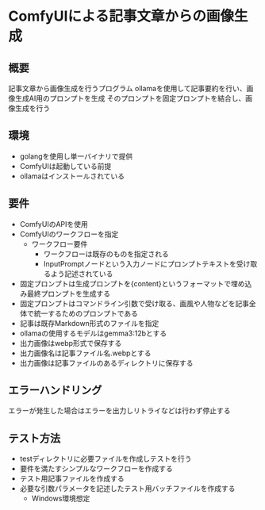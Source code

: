 
# ComfyUIによる記事文章からの画像生成

## 概要

記事文章から画像生成を行うプログラム
ollamaを使用して記事要約を行い、画像生成AI用のプロンプトを生成
そのプロンプトを固定プロンプトを結合し、画像生成を行う

## 環境

- golangを使用し単一バイナリで提供
- ComfyUIは起動している前提
- ollamaはインストールされている

## 要件

- ComfyUIのAPIを使用
- ComfyUIのワークフローを指定
    - ワークフロー要件
        - ワークフローは既存のものを指定される
        - InputPromptノードという入力ノードにプロンプトテキストを受け取るよう記述されている
- 固定プロンプトは生成プロンプトを{content}というフォーマットで埋め込み最終プロンプトを生成する
- 固定プロンプトはコマンドライン引数で受け取る、画風や人物などを記事全体で統一するためのプロンプトである
- 記事は既存Markdown形式のファイルを指定
- ollamaの使用するモデルはgemma3:12bとする
- 出力画像はwebp形式で保存する
- 出力画像名は記事ファイル名.webpとする
- 出力画像は記事ファイルのあるディレクトリに保存する

## エラーハンドリング

エラーが発生した場合はエラーを出力しリトライなどは行わず停止する

## テスト方法

- testディレクトリに必要ファイルを作成しテストを行う
- 要件を満たすシンプルなワークフローを作成する
- テスト用記事ファイルを作成する
- 必要な引数パラメータを記述したテスト用バッチファイルを作成する
    - Windows環境想定
